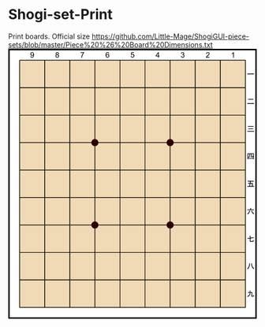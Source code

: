 # Shogi-set-Print
Print boards. Official size
https://github.com/Little-Mage/ShogiGUI-piece-sets/blob/master/Piece%20%26%20Board%20Dimensions.txt
<img src="https://github.com/Little-Mage/Shogi-Board-Print/blob/main/US%20Letter/Shogiban%20Light%20Brown.png">

